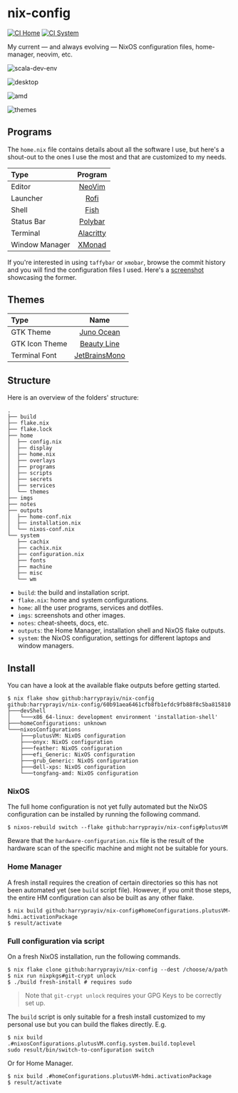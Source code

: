 nix-config
==========

[![CI Home](https://github.com/harryprayiv/nix-config/workflows/Home/badge.svg)](https://github.com/harryprayiv/nix-config/actions)
[![CI System](https://github.com/harryprayiv/nix-config/workflows/NixOS/badge.svg)](https://github.com/harryprayiv/nix-config/actions)

My current — and always evolving — NixOS configuration files, home-manager, neovim, etc.

![scala-dev-env](imgs/scala-dev.png)

![desktop](imgs/desktop-1.jpg)

![amd](imgs/amd.jpg)

![themes](imgs/theme.jpg)

## Programs

The `home.nix` file contains details about all the software I use, but here's a shout-out to the ones I use the most and that are customized to my needs.

| Type           | Program      |
| :------------- | :----------: |
| Editor         | [NeoVim](https://neovim.io/) |
| Launcher       | [Rofi](https://github.com/davatorium/rofi) |
| Shell          | [Fish](https://fishshell.com/) |
| Status Bar     | [Polybar](https://polybar.github.io/) |
| Terminal       | [Alacritty](https://github.com/alacritty/alacritty) |
| Window Manager | [XMonad](https://xmonad.org/) |

If you're interested in using `taffybar` or `xmobar`, browse the commit history and you will find the configuration files I used. Here's a [screenshot](imgs/taffybar.png) showcasing the former.

## Themes

| Type           | Name      |
| :------------- | :----------: |
| GTK Theme      | [Juno Ocean](https://github.com/EliverLara/Juno) |
| GTK Icon Theme | [Beauty Line](https://www.gnome-look.org/p/1425426/) |
| Terminal Font  | [JetBrainsMono](https://www.jetbrains.com/lp/mono/) |

## Structure

Here is an overview of the folders' structure:

```
.
├── build
├── flake.nix
├── flake.lock
├── home
│  ├── config.nix
│  ├── display
│  ├── home.nix
│  ├── overlays
│  ├── programs
│  ├── scripts
│  ├── secrets
│  ├── services
│  └── themes
├── imgs
├── notes
├── outputs
│  ├── home-conf.nix
│  ├── installation.nix
│  └── nixos-conf.nix
└── system
   ├── cachix
   ├── cachix.nix
   ├── configuration.nix
   ├── fonts
   ├── machine
   ├── misc
   └── wm
```

- `build`: the build and installation script.
- `flake.nix`: home and system configurations.
- `home`: all the user programs, services and dotfiles.
- `imgs`: screenshots and other images.
- `notes`: cheat-sheets, docs, etc.
- `outputs`: the Home Manager, installation shell and NixOS flake outputs.
- `system`: the NixOS configuration, settings for different laptops and window managers.

## Install

You can have a look at the available flake outputs before getting started.

```console
$ nix flake show github:harryprayiv/nix-config
github:harryprayiv/nix-config/60b91aea6461cfb8fb1efdc9fb88f8c5ba815810
├───devShell
│   └───x86_64-linux: development environment 'installation-shell'
├───homeConfigurations: unknown
└───nixosConfigurations
    ├───plutusVM: NixOS configuration
    ├───onyx: NixOS configuration
    ├───feather: NixOS configuration
    ├───efi_Generic: NixOS configuration
    ├───grub_Generic: NixOS configuration
    ├───dell-xps: NixOS configuration
    └───tongfang-amd: NixOS configuration
```

### NixOS

The full home configuration is not yet fully automated but the NixOS configuration can be installed by running the following command.

```console
$ nixos-rebuild switch --flake github:harryprayiv/nix-config#plutusVM
```

Beware that the `hardware-configuration.nix` file is the result of the hardware scan of the specific machine and might not be suitable for yours.

### Home Manager

A fresh install requires the creation of certain directories so this has not been automated yet (see `build` script file). However, if you omit those steps, the entire HM configuration can also be built as any other flake.

```console
$ nix build github:harryprayiv/nix-config#homeConfigurations.plutusVM-hdmi.activationPackage
$ result/activate
```

### Full configuration via script

On a fresh NixOS installation, run the following commands.

```console
$ nix flake clone github:harryprayiv/nix-config --dest /choose/a/path
$ nix run nixpkgs#git-crypt unlock
$ ./build fresh-install # requires sudo
```

> Note that `git-crypt unlock` requires your GPG Keys to be correctly set up.

The `build` script is only suitable for a fresh install customized to my personal use but you can build the flakes directly. E.g.

```console
$ nix build .#nixosConfigurations.plutusVM.config.system.build.toplevel
sudo result/bin/switch-to-configuration switch
```

Or for Home Manager.

```console
$ nix build .#homeConfigurations.plutusVM-hdmi.activationPackage
$ result/activate
```
